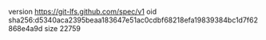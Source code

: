 version https://git-lfs.github.com/spec/v1
oid sha256:d5340aca2395beaa183647e51ac0cdbf68218efa19839384bc1d7f62868e4a9d
size 22759
